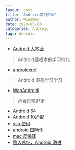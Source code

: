 ```yaml
---
layout: post
title: 'Android学习资源'
author: WindMan
date: 2020-05-06
categories: Android
tags: Android 
---
```


+ [Android 大本营](https://developer.android.google.cn/)
> Android最根本的学习地儿

+ [androidxref](http://androidxref.com/)
> Android 源码学习学习

+ [WanAndroid](https://www.wanandroid.com/)
> 适合日常逛街




+ [Android 64](https://developer.android.com/distribute/best-practices/develop/64-bit)
+ [Android 10适配](https://blog.csdn.net/weixin_40611659/article/details/95174124)
+ [ssh 使用](https://www.jianshu.com/p/10023495fba9)
+ [android 国际化](https://blog.csdn.net/u010586698/article/details/56673379)
+ [mac 反编译](https://blog.csdn.net/yanzi1225627/article/details/48215549)
+ [路人总结，Android 激进](https://www.jianshu.com/p/73e36529cf7c)

  

